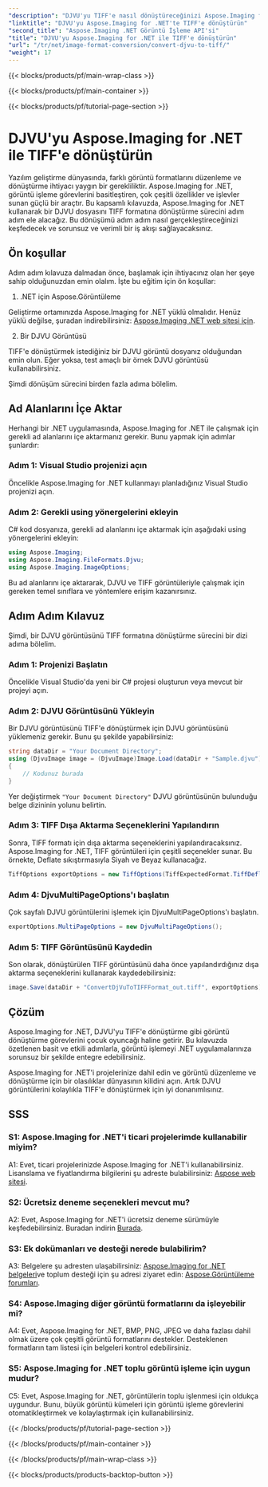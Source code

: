 ```yaml
---
"description": "DJVU'yu TIFF'e nasıl dönüştüreceğinizi Aspose.Imaging for .NET'te öğrenin, çok yönlü bir görüntü işleme aracı. Görüntü dönüştürme görevlerinizi kolaylaştırın."
"linktitle": "DJVU'yu Aspose.Imaging for .NET'te TIFF'e dönüştürün"
"second_title": "Aspose.Imaging .NET Görüntü İşleme API'si"
"title": "DJVU'yu Aspose.Imaging for .NET ile TIFF'e dönüştürün"
"url": "/tr/net/image-format-conversion/convert-djvu-to-tiff/"
"weight": 17
---
```


{{< blocks/products/pf/main-wrap-class >}}

{{< blocks/products/pf/main-container >}}

{{< blocks/products/pf/tutorial-page-section >}}

# DJVU'yu Aspose.Imaging for .NET ile TIFF'e dönüştürün

Yazılım geliştirme dünyasında, farklı görüntü formatlarını düzenleme ve dönüştürme ihtiyacı yaygın bir gerekliliktir. Aspose.Imaging for .NET, görüntü işleme görevlerini basitleştiren, çok çeşitli özellikler ve işlevler sunan güçlü bir araçtır. Bu kapsamlı kılavuzda, Aspose.Imaging for .NET kullanarak bir DJVU dosyasını TIFF formatına dönüştürme sürecini adım adım ele alacağız. Bu dönüşümü adım adım nasıl gerçekleştireceğinizi keşfedecek ve sorunsuz ve verimli bir iş akışı sağlayacaksınız.

## Ön koşullar

Adım adım kılavuza dalmadan önce, başlamak için ihtiyacınız olan her şeye sahip olduğunuzdan emin olalım. İşte bu eğitim için ön koşullar:

1. .NET için Aspose.Görüntüleme

Geliştirme ortamınızda Aspose.Imaging for .NET yüklü olmalıdır. Henüz yüklü değilse, şuradan indirebilirsiniz: [Aspose.Imaging .NET web sitesi için](https://releases.aspose.com/imaging/net/).

2. Bir DJVU Görüntüsü

TIFF'e dönüştürmek istediğiniz bir DJVU görüntü dosyanız olduğundan emin olun. Eğer yoksa, test amaçlı bir örnek DJVU görüntüsü kullanabilirsiniz.

Şimdi dönüşüm sürecini birden fazla adıma bölelim.

## Ad Alanlarını İçe Aktar

Herhangi bir .NET uygulamasında, Aspose.Imaging for .NET ile çalışmak için gerekli ad alanlarını içe aktarmanız gerekir. Bunu yapmak için adımlar şunlardır:

### Adım 1: Visual Studio projenizi açın

Öncelikle Aspose.Imaging for .NET kullanmayı planladığınız Visual Studio projenizi açın.

### Adım 2: Gerekli using yönergelerini ekleyin

C# kod dosyanıza, gerekli ad alanlarını içe aktarmak için aşağıdaki using yönergelerini ekleyin:

```csharp
using Aspose.Imaging;
using Aspose.Imaging.FileFormats.Djvu;
using Aspose.Imaging.ImageOptions;
```

Bu ad alanlarını içe aktararak, DJVU ve TIFF görüntüleriyle çalışmak için gereken temel sınıflara ve yöntemlere erişim kazanırsınız.

## Adım Adım Kılavuz

Şimdi, bir DJVU görüntüsünü TIFF formatına dönüştürme sürecini bir dizi adıma bölelim.

### Adım 1: Projenizi Başlatın

Öncelikle Visual Studio'da yeni bir C# projesi oluşturun veya mevcut bir projeyi açın.

### Adım 2: DJVU Görüntüsünü Yükleyin

Bir DJVU görüntüsünü TIFF'e dönüştürmek için DJVU görüntüsünü yüklemeniz gerekir. Bunu şu şekilde yapabilirsiniz:

```csharp
string dataDir = "Your Document Directory";
using (DjvuImage image = (DjvuImage)Image.Load(dataDir + "Sample.djvu"))
{
    // Kodunuz burada
}
```

Yer değiştirmek `"Your Document Directory"` DJVU görüntüsünün bulunduğu belge dizininin yolunu belirtin.

### Adım 3: TIFF Dışa Aktarma Seçeneklerini Yapılandırın

Sonra, TIFF formatı için dışa aktarma seçeneklerini yapılandıracaksınız. Aspose.Imaging for .NET, TIFF görüntüleri için çeşitli seçenekler sunar. Bu örnekte, Deflate sıkıştırmasıyla Siyah ve Beyaz kullanacağız.

```csharp
TiffOptions exportOptions = new TiffOptions(TiffExpectedFormat.TiffDeflateBw);
```

### Adım 4: DjvuMultiPageOptions'ı başlatın

Çok sayfalı DJVU görüntülerini işlemek için DjvuMultiPageOptions'ı başlatın.

```csharp
exportOptions.MultiPageOptions = new DjvuMultiPageOptions();
```

### Adım 5: TIFF Görüntüsünü Kaydedin

Son olarak, dönüştürülen TIFF görüntüsünü daha önce yapılandırdığınız dışa aktarma seçeneklerini kullanarak kaydedebilirsiniz:

```csharp
image.Save(dataDir + "ConvertDjVuToTIFFFormat_out.tiff", exportOptions);
```

## Çözüm

Aspose.Imaging for .NET, DJVU'yu TIFF'e dönüştürme gibi görüntü dönüştürme görevlerini çocuk oyuncağı haline getirir. Bu kılavuzda özetlenen basit ve etkili adımlarla, görüntü işlemeyi .NET uygulamalarınıza sorunsuz bir şekilde entegre edebilirsiniz.

Aspose.Imaging for .NET'i projelerinize dahil edin ve görüntü düzenleme ve dönüştürme için bir olasılıklar dünyasının kilidini açın. Artık DJVU görüntülerini kolaylıkla TIFF'e dönüştürmek için iyi donanımlısınız.

## SSS

### S1: Aspose.Imaging for .NET'i ticari projelerimde kullanabilir miyim?

A1: Evet, ticari projelerinizde Aspose.Imaging for .NET'i kullanabilirsiniz. Lisanslama ve fiyatlandırma bilgilerini şu adreste bulabilirsiniz: [Aspose web sitesi](https://purchase.aspose.com/buy).

### S2: Ücretsiz deneme seçenekleri mevcut mu?

A2: Evet, Aspose.Imaging for .NET'i ücretsiz deneme sürümüyle keşfedebilirsiniz. Buradan indirin [Burada](https://releases.aspose.com/).

### S3: Ek dokümanları ve desteği nerede bulabilirim?

A3: Belgelere şu adresten ulaşabilirsiniz: [Aspose.Imaging for .NET belgeleri](https://reference.aspose.com/imaging/net/)ve toplum desteği için şu adresi ziyaret edin: [Aspose.Görüntüleme forumları](https://forum.aspose.com/).

### S4: Aspose.Imaging diğer görüntü formatlarını da işleyebilir mi?

A4: Evet, Aspose.Imaging for .NET, BMP, PNG, JPEG ve daha fazlası dahil olmak üzere çok çeşitli görüntü formatlarını destekler. Desteklenen formatların tam listesi için belgeleri kontrol edebilirsiniz.

### S5: Aspose.Imaging for .NET toplu görüntü işleme için uygun mudur?

C5: Evet, Aspose.Imaging for .NET, görüntülerin toplu işlenmesi için oldukça uygundur. Bunu, büyük görüntü kümeleri için görüntü işleme görevlerini otomatikleştirmek ve kolaylaştırmak için kullanabilirsiniz.


{{< /blocks/products/pf/tutorial-page-section >}}

{{< /blocks/products/pf/main-container >}}

{{< /blocks/products/pf/main-wrap-class >}}

{{< blocks/products/products-backtop-button >}}